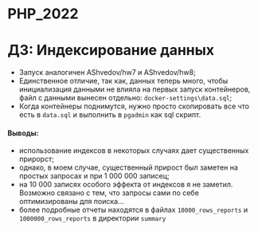 # PHP_2022  

# ДЗ: Индексирование данных

- Запуск аналогичен AShvedov/hw7 и AShvedov/hw8;
- Единственное отличие, так как, данных теперь много, чтобы инициализация данными не влияла на первых запуск контейнеров, файл с данными вынесен отдельно: ```docker-settings\data.sql```;
- Когда контейнеры поднимутся, нужно просто скопировать все что есть в ```data.sql``` и выполнить в ```pgadmin``` как sql скрипт.

#### Выводы:
 - использование индексов в некоторых случаях дает существенных прирорст;
 - однако, в моем случае, существенный прирост был заметен на простых запросах и при 1 000 000 записец;
 - на 10 000 записях особого эффекта от индексов я не заметил. Возможно связано с тем, что запросы сами по себе оптимизированы для поиска...
 - более подробные отчеты находятся в файлах ```10000_rows_reports``` и ```1000000_rows_reports``` в директории ```summary```